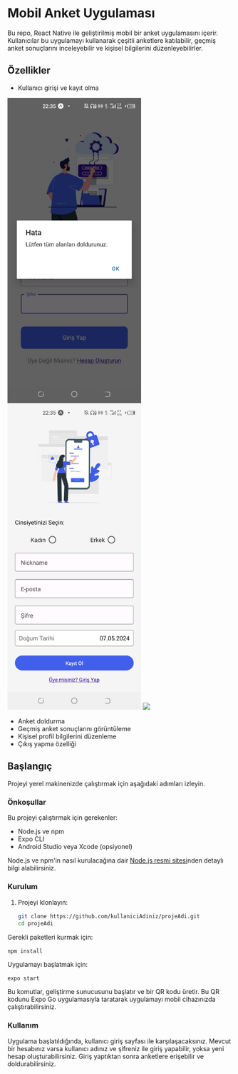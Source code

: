 # Mobil Anket Uygulaması

Bu repo, React Native ile geliştirilmiş mobil bir anket uygulamasını içerir. Kullanıcılar bu uygulamayı kullanarak çeşitli anketlere katılabilir, geçmiş anket sonuçlarını inceleyebilir ve kişisel bilgilerini düzenleyebilirler.

## Özellikler

- Kullanıcı girişi ve kayıt olma
<img src="https://github.com/beyzaokutucu/SurveyApp/blob/main/readme/readme_img/login.jpeg" width="300"/>
<img src="https://github.com/beyzaokutucu/SurveyApp/blob/main/readme/readme_img/register.jpeg" width="300"/>
<img src="https://github.com/beyzaokutucu/SurveyApp/blob/main/readme/readme_img/register2" width="300"/>



  
- Anket doldurma
- Geçmiş anket sonuçlarını görüntüleme
- Kişisel profil bilgilerini düzenleme
- Çıkış yapma özelliği

## Başlangıç

Projeyi yerel makinenizde çalıştırmak için aşağıdaki adımları izleyin.

### Önkoşullar

Bu projeyi çalıştırmak için gerekenler:

- Node.js ve npm
- Expo CLI
- Android Studio veya Xcode (opsiyonel)

Node.js ve npm'in nasıl kurulacağına dair [Node.js resmi sitesi](https://nodejs.org/)nden detaylı bilgi alabilirsiniz.

### Kurulum

1. Projeyi klonlayın:
   ```bash
   git clone https://github.com/kullaniciAdiniz/projeAdi.git
   cd projeAdi
Gerekli paketleri kurmak için:

```
npm install
```

Uygulamayı başlatmak için:

```
expo start
```

Bu komutlar, geliştirme sunucusunu başlatır ve bir QR kodu üretir. Bu QR kodunu Expo Go uygulamasıyla taratarak uygulamayı mobil cihazınızda çalıştırabilirsiniz.

### Kullanım
Uygulama başlatıldığında, kullanıcı giriş sayfası ile karşılaşacaksınız. Mevcut bir hesabınız varsa kullanıcı adınız ve şifreniz ile giriş yapabilir, yoksa yeni hesap oluşturabilirsiniz. Giriş yaptıktan sonra anketlere erişebilir ve doldurabilirsiniz.
